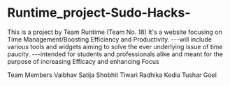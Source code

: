 # Runtime_project-Sudo-Hacks-
This is a project by Team Runtime (Team No. 18)
It's a website focusing on Time Management/Boosting Efficiency and Productivity.
---will include various tools and widgets aiming to solve the ever underlying issue of time paucity.
---intended for students and professionals alike and meant for the purpose of increasing Efficacy and enhancing Focus 


Team Members
Vaibhav Satija
Shobhit Tiwari
Radhika Kedia
Tushar Goel
